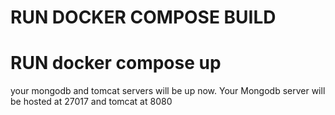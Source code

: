 # RUN DOCKER COMPOSE BUILD

# RUN docker compose up 

your mongodb and tomcat servers will be up now. 
Your Mongodb server will be hosted at 27017 and tomcat at 8080
